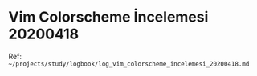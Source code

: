 
# Vim Colorscheme İncelemesi 20200418 

Ref: `~/projects/study/logbook/log_vim_colorscheme_incelemesi_20200418.md`


